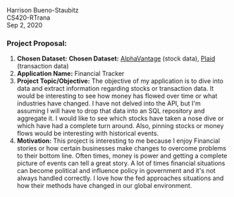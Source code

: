 Harrison Bueno-Staubitz  
CS420-RTrana  
Sep 2, 2020    
### Project Proposal:

1. **Chosen Dataset:** **Chosen Dataset:** [AlphaVantage](https://www.alphavantage.co/) (stock data), [Plaid](https://plaid.com/) (transaction data)
2. **Application Name:** Financial Tracker
3. **Project Topic/Objective:** The objective of my application is to dive into data and extract information regarding stocks or transaction data. It would be interesting to see how money has flowed over time or what industries have changed. I have not delved into the API, but I'm assuming I will have to drop that data into an SQL repository and aggregate it. I would like to see which stocks have taken a nose dive or which have had a complete turn around. Also, pinning stocks or money flows would be interesting with historical events.
4. **Motivation:** This project is interesting to me because I enjoy Financial stories or how certain businesses make changes to overcome problems to their bottom line. Often times, money is power and getting a complete picture of events can tell a great story. A lot of times financial situations can become political and influence policy in government and it's not always handled correctly. I love how the fed approaches situations and how their methods have changed in our global environment.
